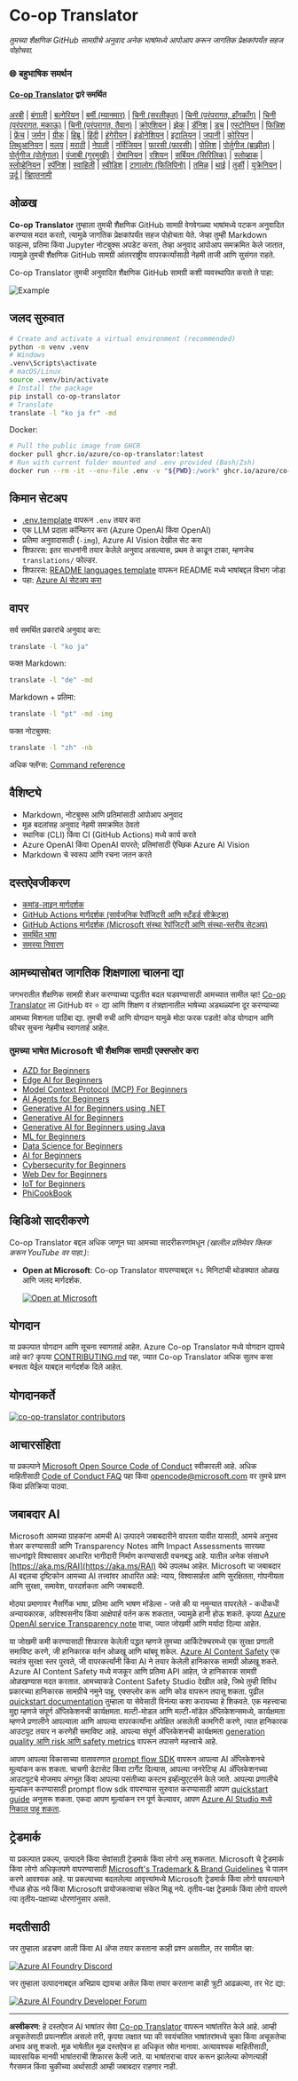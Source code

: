 <!--
CO_OP_TRANSLATOR_METADATA:
{
  "original_hash": "8f776df01855a3a659c8eb6f16a5de74",
  "translation_date": "2025-10-15T02:49:20+00:00",
  "source_file": "README.md",
  "language_code": "mr"
}
-->
# Co-op Translator

_तुमच्या शैक्षणिक GitHub सामग्रीचे अनुवाद अनेक भाषांमध्ये आपोआप करून जागतिक प्रेक्षकांपर्यंत सहज पोहोचवा._

### 🌐 बहुभाषिक समर्थन

#### [Co-op Translator](https://github.com/Azure/Co-op-Translator) द्वारे समर्थित

<!-- CO-OP TRANSLATOR LANGUAGES TABLE START -->
[अरबी](../ar/README.md) | [बंगाली](../bn/README.md) | [बल्गेरियन](../bg/README.md) | [बर्मी (म्यानमार)](../my/README.md) | [चिनी (सरलीकृत)](../zh/README.md) | [चिनी (परंपरागत, हाँगकाँग)](../hk/README.md) | [चिनी (परंपरागत, मकाऊ)](../mo/README.md) | [चिनी (परंपरागत, तैवान)](../tw/README.md) | [क्रोएशियन](../hr/README.md) | [झेक](../cs/README.md) | [डॅनिश](../da/README.md) | [डच](../nl/README.md) | [एस्टोनियन](../et/README.md) | [फिन्निश](../fi/README.md) | [फ्रेंच](../fr/README.md) | [जर्मन](../de/README.md) | [ग्रीक](../el/README.md) | [हिब्रू](../he/README.md) | [हिंदी](../hi/README.md) | [हंगेरीयन](../hu/README.md) | [इंडोनेशियन](../id/README.md) | [इटालियन](../it/README.md) | [जपानी](../ja/README.md) | [कोरियन](../ko/README.md) | [लिथुआनियन](../lt/README.md) | [मलय](../ms/README.md) | [मराठी](./README.md) | [नेपाली](../ne/README.md) | [नॉर्वेजियन](../no/README.md) | [फारसी (फारसी)](../fa/README.md) | [पोलिश](../pl/README.md) | [पोर्तुगीज (ब्राझील)](../br/README.md) | [पोर्तुगीज (पोर्तुगाल)](../pt/README.md) | [पंजाबी (गुरमुखी)](../pa/README.md) | [रोमानियन](../ro/README.md) | [रशियन](../ru/README.md) | [सर्बियन (सिरिलिक)](../sr/README.md) | [स्लोव्हाक](../sk/README.md) | [स्लोव्हेनियन](../sl/README.md) | [स्पॅनिश](../es/README.md) | [स्वाहिली](../sw/README.md) | [स्वीडिश](../sv/README.md) | [टागालोग (फिलिपिनो)](../tl/README.md) | [तमिळ](../ta/README.md) | [थाई](../th/README.md) | [तुर्की](../tr/README.md) | [युक्रेनियन](../uk/README.md) | [उर्दू](../ur/README.md) | [व्हिएतनामी](../vi/README.md)
<!-- CO-OP TRANSLATOR LANGUAGES TABLE END -->

## ओळख

**Co-op Translator** तुम्हाला तुमची शैक्षणिक GitHub सामग्री वेगवेगळ्या भाषांमध्ये पटकन अनुवादित करण्यास मदत करतो, त्यामुळे जागतिक प्रेक्षकांपर्यंत सहज पोहोचता येते. जेव्हा तुम्ही Markdown फाइल्स, प्रतिमा किंवा Jupyter नोटबुक्स अपडेट करता, तेव्हा अनुवाद आपोआप समक्रमित केले जातात, त्यामुळे तुमची शैक्षणिक GitHub सामग्री आंतरराष्ट्रीय वापरकर्त्यांसाठी नेहमी ताजी आणि सुसंगत राहते.

Co-op Translator तुमची अनुवादित शैक्षणिक GitHub सामग्री कशी व्यवस्थापित करतो ते पाहा:

![Example](../../translated_images/translation-ex.0c8aa6a7ee0aad2b35cddcc110c719baf0afc640e8c5a45540e6c166b9907d91.mr.png)

## जलद सुरुवात

```bash
# Create and activate a virtual environment (recommended)
python -m venv .venv
# Windows
.venv\Scripts\activate
# macOS/Linux
source .venv/bin/activate
# Install the package
pip install co-op-translator
# Translate
translate -l "ko ja fr" -md
```

Docker:

```bash
# Pull the public image from GHCR
docker pull ghcr.io/azure/co-op-translator:latest
# Run with current folder mounted and .env provided (Bash/Zsh)
docker run --rm -it --env-file .env -v "${PWD}:/work" ghcr.io/azure/co-op-translator:latest -l "ko ja fr" -md
```

## किमान सेटअप

- [.env.template](../../.env.template) वापरून `.env` तयार करा
- एक LLM प्रदाता कॉन्फिगर करा (Azure OpenAI किंवा OpenAI)
- प्रतिमा अनुवादासाठी (`-img`), Azure AI Vision देखील सेट करा
- शिफारस: इतर साधनांनी तयार केलेले अनुवाद असल्यास, प्रथम ते काढून टाका, म्हणजेच `translations/` फोल्डर.
- शिफारस: [README languages template](./README_languages_template.md) वापरून README मध्ये भाषांबद्दल विभाग जोडा
- पहा: [Azure AI सेटअप करा](./getting_started/set-up-azure-ai.md)

## वापर

सर्व समर्थित प्रकारांचे अनुवाद करा:

```bash
translate -l "ko ja"
```

फक्त Markdown:

```bash
translate -l "de" -md
```

Markdown + प्रतिमा:

```bash
translate -l "pt" -md -img
```

फक्त नोटबुक्स:

```bash
translate -l "zh" -nb
```

अधिक फ्लॅग्स: [Command reference](./getting_started/command-reference.md)

## वैशिष्ट्ये

- Markdown, नोटबुक्स आणि प्रतिमांसाठी आपोआप अनुवाद
- मूळ बदलांसह अनुवाद नेहमी समक्रमित ठेवतो
- स्थानिक (CLI) किंवा CI (GitHub Actions) मध्ये कार्य करते
- Azure OpenAI किंवा OpenAI वापरते; प्रतिमांसाठी ऐच्छिक Azure AI Vision
- Markdown चे स्वरूप आणि रचना जतन करते

## दस्तऐवजीकरण

- [कमांड-लाइन मार्गदर्शक](./getting_started/command-line-guide/command-line-guide.md)
- [GitHub Actions मार्गदर्शक (सार्वजनिक रेपॉजिटरी आणि स्टँडर्ड सीक्रेट्स)](./getting_started/github-actions-guide/github-actions-guide-public.md)
- [GitHub Actions मार्गदर्शक (Microsoft संस्था रेपॉजिटरी आणि संस्था-स्तरीय सेटअप)](./getting_started/github-actions-guide/github-actions-guide-org.md)
- [समर्थित भाषा](./getting_started/supported-languages.md)
- [समस्या निवारण](./getting_started/troubleshooting.md)

## आमच्यासोबत जागतिक शिक्षणाला चालना द्या

जगभरातील शैक्षणिक सामग्री शेअर करण्याच्या पद्धतीत बदल घडवण्यासाठी आमच्यात सामील व्हा! [Co-op Translator](https://github.com/azure/co-op-translator) ला GitHub वर ⭐ द्या आणि शिक्षण व तंत्रज्ञानातील भाषेच्या अडथळ्यांना दूर करण्याच्या आमच्या मिशनला पाठिंबा द्या. तुमची रुची आणि योगदान यामुळे मोठा फरक पडतो! कोड योगदान आणि फीचर सुचना नेहमीच स्वागतार्ह आहेत.

### तुमच्या भाषेत Microsoft ची शैक्षणिक सामग्री एक्सप्लोर करा

- [AZD for Beginners](https://github.com/microsoft/AZD-for-beginners)
- [Edge AI for Beginners](https://github.com/microsoft/edgeai-for-beginners)
- [Model Context Protocol (MCP) For Beginners](https://github.com/microsoft/mcp-for-beginners)
- [AI Agents for Beginners](https://github.com/microsoft/ai-agents-for-beginners)
- [Generative AI for Beginners using .NET](https://github.com/microsoft/Generative-AI-for-beginners-dotnet)
- [Generative AI for Beginners](https://github.com/microsoft/generative-ai-for-beginners)
- [Generative AI for Beginners using Java](https://github.com/microsoft/generative-ai-for-beginners-java)
- [ML for Beginners](https://aka.ms/ml-beginners)
- [Data Science for Beginners](https://aka.ms/datascience-beginners)
- [AI for Beginners](https://aka.ms/ai-beginners)
- [Cybersecurity for Beginners](https://github.com/microsoft/Security-101)
- [Web Dev for Beginners](https://aka.ms/webdev-beginners)
- [IoT for Beginners](https://aka.ms/iot-beginners)
- [PhiCookBook](https://github.com/microsoft/PhiCookBook)

## व्हिडिओ सादरीकरणे

Co-op Translator बद्दल अधिक जाणून घ्या आमच्या सादरीकरणांमधून _(खालील प्रतिमेवर क्लिक करून YouTube वर पाहा.)_:

- **Open at Microsoft**: Co-op Translator वापरण्याबद्दल १८ मिनिटांची थोडक्यात ओळख आणि जलद मार्गदर्शक.

  [![Open at Microsoft](../../translated_images/open-ms-thumbnail.946b356b89bc5f0e33dcebb852f7926b98c33f54c1a49ce01c36ae7f35e2443a.mr.jpg)](https://www.youtube.com/watch?v=jX_swfH_KNU)

## योगदान

या प्रकल्पात योगदान आणि सूचना स्वागतार्ह आहेत. Azure Co-op Translator मध्ये योगदान द्यायचे आहे का? कृपया [CONTRIBUTING.md](./CONTRIBUTING.md) पहा, ज्यात Co-op Translator अधिक सुलभ कसा बनवता येईल याबद्दल मार्गदर्शक दिले आहेत.

## योगदानकर्ते

[![co-op-translator contributors](https://contrib.rocks/image?repo=Azure/co-op-translator)](https://github.com/Azure/co-op-translator/graphs/contributors)

## आचारसंहिता

या प्रकल्पाने [Microsoft Open Source Code of Conduct](https://opensource.microsoft.com/codeofconduct/) स्वीकारली आहे.
अधिक माहितीसाठी [Code of Conduct FAQ](https://opensource.microsoft.com/codeofconduct/faq/) पहा किंवा
[opencode@microsoft.com](mailto:opencode@microsoft.com) वर तुमचे प्रश्न किंवा प्रतिक्रिया पाठवा.

## जबाबदार AI

Microsoft आमच्या ग्राहकांना आमची AI उत्पादने जबाबदारीने वापरता यावीत यासाठी, आमचे अनुभव शेअर करण्यासाठी आणि Transparency Notes आणि Impact Assessments सारख्या साधनांद्वारे विश्वासावर आधारित भागीदारी निर्माण करण्यासाठी वचनबद्ध आहे. यातील अनेक संसाधने [https://aka.ms/RAI](https://aka.ms/RAI) येथे उपलब्ध आहेत.
Microsoft चा जबाबदार AI बद्दलचा दृष्टिकोन आमच्या AI तत्त्वांवर आधारित आहे: न्याय, विश्वासार्हता आणि सुरक्षितता, गोपनीयता आणि सुरक्षा, समावेश, पारदर्शकता आणि जबाबदारी.

मोठ्या प्रमाणावर नैसर्गिक भाषा, प्रतिमा आणि भाषण मॉडेल्स - जसे की या नमुन्यात वापरलेले - कधीकधी अन्यायकारक, अविश्वसनीय किंवा आक्षेपार्ह वर्तन करू शकतात, ज्यामुळे हानी होऊ शकते. कृपया [Azure OpenAI service Transparency note](https://learn.microsoft.com/legal/cognitive-services/openai/transparency-note?tabs=text) वाचा, ज्यात जोखमी आणि मर्यादा दिल्या आहेत.

या जोखमी कमी करण्यासाठी शिफारस केलेली पद्धत म्हणजे तुमच्या आर्किटेक्चरमध्ये एक सुरक्षा प्रणाली समाविष्ट करणे, जी हानिकारक वर्तन ओळखू आणि थांबवू शकेल. [Azure AI Content Safety](https://learn.microsoft.com/azure/ai-services/content-safety/overview) एक स्वतंत्र सुरक्षा स्तर पुरवते, जी वापरकर्त्यांनी किंवा AI ने तयार केलेली हानिकारक सामग्री ओळखू शकते. Azure AI Content Safety मध्ये मजकूर आणि प्रतिमा API आहेत, जे हानिकारक सामग्री ओळखण्यास मदत करतात. आमच्याकडे Content Safety Studio देखील आहे, जिथे तुम्ही विविध प्रकारच्या हानिकारक सामग्रीचे नमुने पाहू, एक्सप्लोर करू आणि कोड वापरून तपासू शकता. पुढील [quickstart documentation](https://learn.microsoft.com/azure/ai-services/content-safety/quickstart-text?tabs=visual-studio%2Clinux&pivots=programming-language-rest) तुम्हाला या सेवेसाठी विनंत्या कशा करायच्या हे शिकवते.
एक महत्त्वाचा मुद्दा म्हणजे संपूर्ण ॲप्लिकेशनची कार्यक्षमता. मल्टी-मोडल आणि मल्टी-मॉडेल ॲप्लिकेशन्समध्ये, कार्यक्षमता म्हणजे प्रणालीने आपल्याला आणि आपल्या वापरकर्त्यांना अपेक्षित असलेली कामगिरी करणे, त्यात हानिकारक आउटपुट तयार न करणेही समाविष्ट आहे. आपल्या संपूर्ण ॲप्लिकेशनची कार्यक्षमता [generation quality आणि risk आणि safety metrics](https://learn.microsoft.com/azure/ai-studio/concepts/evaluation-metrics-built-in) वापरून तपासणे महत्त्वाचे आहे.

आपण आपल्या विकासाच्या वातावरणात [prompt flow SDK](https://microsoft.github.io/promptflow/index.html) वापरून आपल्या AI ॲप्लिकेशनचे मूल्यांकन करू शकता. चाचणी डेटासेट किंवा टार्गेट दिल्यास, आपल्या जनरेटिव्ह AI ॲप्लिकेशनच्या आउटपुटचे मोजमाप अंगभूत किंवा आपल्या पसंतीच्या कस्टम इव्हॅल्युएटर्सने केले जाते. आपल्या प्रणालीचे मूल्यांकन करण्यासाठी prompt flow sdk वापरण्यास सुरुवात करण्यासाठी आपण [quickstart guide](https://learn.microsoft.com/azure/ai-studio/how-to/develop/flow-evaluate-sdk) अनुसरू शकता. एकदा आपण मूल्यांकन रन पूर्ण केल्यावर, आपण [Azure AI Studio मध्ये निकाल पाहू शकता](https://learn.microsoft.com/azure/ai-studio/how-to/evaluate-flow-results).

## ट्रेडमार्क

या प्रकल्पात प्रकल्प, उत्पादने किंवा सेवांसाठी ट्रेडमार्क किंवा लोगो असू शकतात. Microsoft चे ट्रेडमार्क किंवा लोगो अधिकृतपणे वापरण्यासाठी [Microsoft's Trademark & Brand Guidelines](https://www.microsoft.com/en-us/legal/intellectualproperty/trademarks/usage/general) चे पालन करणे आवश्यक आहे.
या प्रकल्पाच्या बदललेल्या आवृत्त्यांमध्ये Microsoft ट्रेडमार्क किंवा लोगो वापरल्याने गोंधळ होऊ नये किंवा Microsoft प्रायोजकत्वाचा संकेत मिळू नये.
तृतीय-पक्ष ट्रेडमार्क किंवा लोगो वापरणे त्या तृतीय-पक्षाच्या धोरणांनुसार असते.

## मदतीसाठी

जर तुम्हाला अडचण आली किंवा AI ॲप्स तयार करताना काही प्रश्न असतील, तर सामील व्हा:

[![Azure AI Foundry Discord](https://img.shields.io/badge/Discord-Azure_AI_Foundry_Community_Discord-blue?style=for-the-badge&logo=discord&color=5865f2&logoColor=fff)](https://aka.ms/foundry/discord)

जर तुम्हाला उत्पादनाबद्दल अभिप्राय द्यायचा असेल किंवा तयार करताना काही त्रुटी आढळल्या, तर भेट द्या:

[![Azure AI Foundry Developer Forum](https://img.shields.io/badge/GitHub-Azure_AI_Foundry_Developer_Forum-blue?style=for-the-badge&logo=github&color=000000&logoColor=fff)](https://aka.ms/foundry/forum)

---

**अस्वीकरण**:
हे दस्तऐवज AI भाषांतर सेवा [Co-op Translator](https://github.com/Azure/co-op-translator) वापरून भाषांतरित केले आहे. आम्ही अचूकतेसाठी प्रयत्नशील असलो तरी, कृपया लक्षात घ्या की स्वयंचलित भाषांतरांमध्ये चुका किंवा अचूकतेचा अभाव असू शकतो. मूळ भाषेतील मूळ दस्तऐवज हा अधिकृत स्रोत मानावा. अत्यावश्यक माहितीसाठी, व्यावसायिक मानवी भाषांतराची शिफारस केली जाते. या भाषांतराचा वापर करून झालेल्या कोणत्याही गैरसमज किंवा चुकीच्या अर्थासाठी आम्ही जबाबदार राहणार नाही.